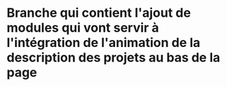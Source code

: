 # Branche qui contient l'ajout de modules qui vont servir à l'intégration de l'animation de la description des projets au bas de la page
